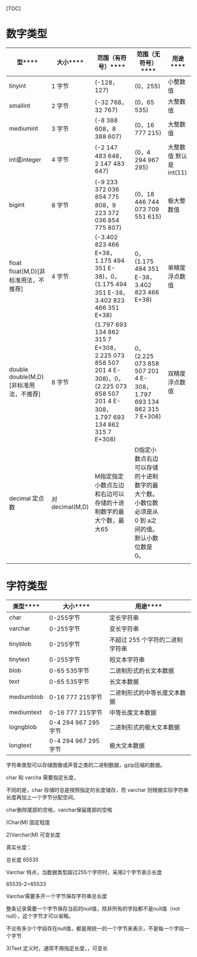 [TOC]

# 数字类型

| **型******                        | **大小******    | **范围（有符号）******                          | **范围（无符号）******                          | **用途******      |
| -------------------------------- | ------------- | ---------------------------------------- | ---------------------------------------- | --------------- |
| tinyint                          | 1 字节          | (-128，127)                               | (0，255)                                  | 小整数值            |
| smallint                         | 2 字节          | (-32 768，32 767)                         | (0，65 535)                               | 大整数值            |
| mediumint                        | 3 字节          | (-8 388 608，8 388 607)                   | (0，16 777 215)                           | 大整数值            |
| int或integer                      | 4 字节          | (-2 147 483 648，2 147 483 647)           | (0，4 294 967 295)                        | 大整数值 默认是int(11) |
| bigint                           | 8 字节          | (-9 233 372 036 854 775 808，9 223 372 036 854 775 807) | (0，18 446 744 073 709 551 615)           | 极大整数值           |
| float   float(M,D)[非标准用法，不推荐]    | 4 字节          | (-3.402 823 466 E+38，1.175 494 351 E-38)，0，(1.175 494 351 E-38，3.402 823 466 351 E+38) | 0，(1.175 494 351 E-38，3.402 823 466 E+38) | 单精度浮点数值         |
| double    double(M,D)[非标准用法，不推荐] | 8 字节          | (1.797 693 134 862 315 7 E+308，2.225 073 858 507 201 4 E-308)，0，(2.225 073 858 507 201 4 E-308，1.797 693 134 862 315 7 E+308) | 0，(2.225 073 858 507 201 4 E-308，1.797 693 134 862 315 7 E+308) | 双精度浮点数值         |
| decimal     定点数                  | 对decimal(M,D) | M指定指定小数点左边和右边可以存储的十进制数字的最大个数，最大65        | D指定小数点右边可以存储的十进制数字的最大个数。小数位数必须是从 0 到 a之间的值。默认小数位数是 0。 |                 |
|                                  |               |                                          |                                          |                 |



# 字符类型

| **类型****** | **大小******        | **用途******         |
| ---------- | ----------------- | ------------------ |
| char       | 0-255字节           | 定长字符串              |
| varchar    | 0-255字节           | 变长字符串              |
| tinyblob   | 0-255字节           | 不超过 255 个字符的二进制字符串 |
| tinytext   | 0-255字节           | 短文本字符串             |
| blob       | 0-65 535字节        | 二进制形式的长文本数据        |
| text       | 0-65 535字节        | 长文本数据              |
| mediumblob | 0-16 777 215字节    | 二进制形式的中等长度文本数据     |
| mediumtext | 0-16 777 215字节    | 中等长度文本数据           |
| logngblob  | 0-4 294 967 295字节 | 二进制形式的极大文本数据       |
| longtext   | 0-4 294 967 295字节 | 极大文本数据             |

字符串类型可以存储图像或声音之类的二进制数据，gzip压缩的数据。

char 和 varcha 需要指定长度，

不同的是，char 存储时总是按照指定的长度储存，而 varchar 则根据实际字符串长度再加上一个字节分配空间。

char删除尾部的空格，varchar保留尾部的空格

)Char(M) 固定程度

2)Varchar(M) 可变长度

真实长度：

总长度 65535

Varchar 特点，当数据类型超过255个字符时，采用2个字节表示长度

65535-2=65533

Varchar需要多开一个字节保存字符串总长度

整条记录需要一个字节保存当前的null值，除非所有的字段都不是null值（not null），这个字节才可以省略。

不论有多少个字段存在null值，都是用统一的一个字节来表示，不是每一个字段一个字节

3)Text    定义时，通常不用指定长度，，可变长

